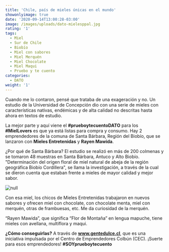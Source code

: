 ```yaml
---
title: 'Chile, país de mieles únicas en el mundo'
showonlyimage: true
date: '2020-09-14T13:00:28-03:00'
image: /images/uploads/dato-mielesppal.jpg
rating: '1'
tags:
  - Miel
  - Sur de Chile
  - Biobío
  - Miel con sabores
  - Miel Merquén
  - Miel Chocolate
  - Miel Maqui
  - Pruebo y te cuento
categories:
  - DATO
weight: '1'
---
```

Cuando me lo contaron, pensé que trataba de una exageración y no. Un estudio de la Universidad de Concepción dio con una serie de mieles con características nativas, endémicas y de alta calidad no descritas hasta ahora en textos de estudio.

<!--more-->

La mejor parte y aquí viene el **\#prueboytecuentoDATO** para los **\#MielLovers** es que ya está listas para compra y consumo. Hay 2 emprendedores de la comuna de Santa Bárbara, Región del Biobío, que se lanzaron con **Mieles Entretenidas** y **Rayen Mawida**.

¿Por qué de Santa Bárbara? El estudio se realizó en más de 200 colmenas y se tomaron 48 muestras en Santa Bárbara, Antuco y Alto Biobío. "Determinación del origen floral de miel natural de abeja de la región geográfica Biobío Cordillera", se llama la investigación, a través de la cual se dieron cuenta que estaban frente a mieles de mayor calidad y mejor sabor.

![null](/images/uploads/dato-mieles-2.png)

Con esa miel, los chicos de Mieles Entretenidas trabajaron en nuevos sabores y ofrecen miel con chocolate, con chocolate menta, miel con merquén, otras de frambuesas, etc. Me da curiosidad de la merquén.

“Rayen Mawida”, que significa “Flor de Montaña” en lengua mapuche, tiene mieles con avellana, multiflora y maqui. 

**¿Cómo conseguirlas?** A través de **www.gentedulce.cl**, que es una iniciativa impulsada por el Centro de Emprendedores Colbún (CEC). ¡Suerte para esos emprendedores! **\#SOYprueboytecuento**
